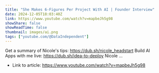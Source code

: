 ```yaml
---
title: "She Makes 6-Figures Per Project With AI | Founder Interview"
date: 2024-12-05T18:03:40Z
link: https://www.youtube.com/watch?v=mapbeJh5g98
showShare: false
showReadTime: false
thumbnail: images/ai.png
tags: ["youtube.com/@DataIndependent"]
---
```

Get a summary of Nicole's tips: https://dub.sh/nicole_headstart Build AI Apps with me live: https://dub.sh/idea-to-deploy Nicole ...

- Link to article: https://www.youtube.com/watch?v=mapbeJh5g98